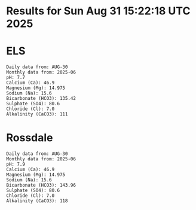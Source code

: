 # Results for Sun Aug 31 15:22:18 UTC 2025
# ELS
```
Daily data from: AUG-30
Monthly data from: 2025-06
pH: 7.7
Calcium (Ca): 46.9
Magnesium (Mg): 14.975
Sodium (Na): 15.6
Bicarbonate (HCO3): 135.42
Sulphate (SO4): 80.6
Chloride (Cl): 7.0
Alkalinity (CaCO3): 111
```
# Rossdale
```
Daily data from: AUG-30
Monthly data from: 2025-06
pH: 7.9
Calcium (Ca): 46.9
Magnesium (Mg): 14.975
Sodium (Na): 15.6
Bicarbonate (HCO3): 143.96
Sulphate (SO4): 80.6
Chloride (Cl): 7.0
Alkalinity (CaCO3): 118
```
